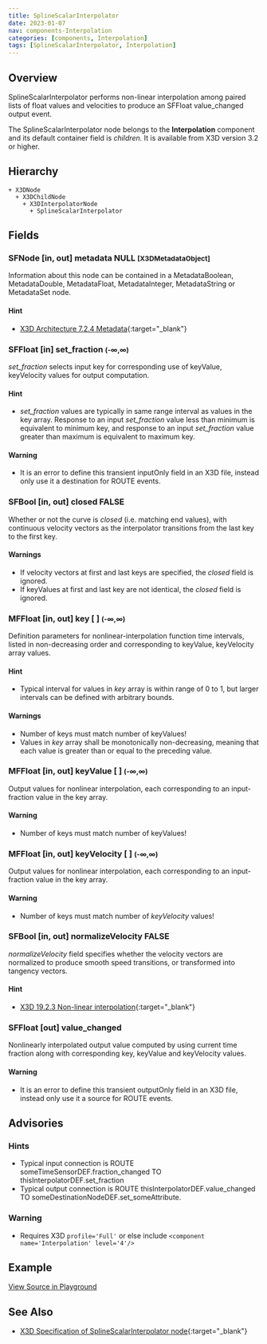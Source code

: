 ```yaml
---
title: SplineScalarInterpolator
date: 2023-01-07
nav: components-Interpolation
categories: [components, Interpolation]
tags: [SplineScalarInterpolator, Interpolation]
---
```

<style>
.post h3 {
  word-spacing: 0.2em;
}
</style>

## Overview

SplineScalarInterpolator performs non-linear interpolation among paired lists of float values and velocities to produce an SFFloat value_changed output event.

The SplineScalarInterpolator node belongs to the **Interpolation** component and its default container field is *children.* It is available from X3D version 3.2 or higher.

## Hierarchy

```
+ X3DNode
  + X3DChildNode
    + X3DInterpolatorNode
      + SplineScalarInterpolator
```

## Fields

### SFNode [in, out] **metadata** NULL <small>[X3DMetadataObject]</small>

Information about this node can be contained in a MetadataBoolean, MetadataDouble, MetadataFloat, MetadataInteger, MetadataString or MetadataSet node.

#### Hint

- [X3D Architecture 7.2.4 Metadata](https://www.web3d.org/specifications/X3Dv4Draft/ISO-IEC19775-1v4-IS.proof//Part01/components/core.html#Metadata){:target="_blank"}

### SFFloat [in] **set_fraction** <small>(-∞,∞)</small>

*set_fraction* selects input key for corresponding use of keyValue, keyVelocity values for output computation.

#### Hint

- *set_fraction* values are typically in same range interval as values in the key array. Response to an input *set_fraction* value less than minimum is equivalent to minimum key, and response to an input *set_fraction* value greater than maximum is equivalent to maximum key.

#### Warning

- It is an error to define this transient inputOnly field in an X3D file, instead only use it a destination for ROUTE events.

### SFBool [in, out] **closed** FALSE

Whether or not the curve is *closed* (i.e. matching end values), with continuous velocity vectors as the interpolator transitions from the last key to the first key.

#### Warnings

- If velocity vectors at first and last keys are specified, the *closed* field is ignored.
- If keyValues at first and last key are not identical, the *closed* field is ignored.

### MFFloat [in, out] **key** [ ] <small>(-∞,∞)</small>

Definition parameters for nonlinear-interpolation function time intervals, listed in non-decreasing order and corresponding to keyValue, keyVelocity array values.

#### Hint

- Typical interval for values in *key* array is within range of 0 to 1, but larger intervals can be defined with arbitrary bounds.

#### Warnings

- Number of keys must match number of keyValues!
- Values in *key* array shall be monotonically non-decreasing, meaning that each value is greater than or equal to the preceding value.

### MFFloat [in, out] **keyValue** [ ] <small>(-∞,∞)</small>

Output values for nonlinear interpolation, each corresponding to an input-fraction value in the key array.

#### Warning

- Number of keys must match number of keyValues!

### MFFloat [in, out] **keyVelocity** [ ] <small>(-∞,∞)</small>

Output values for nonlinear interpolation, each corresponding to an input-fraction value in the key array.

#### Warning

- Number of keys must match number of *keyVelocity* values!

### SFBool [in, out] **normalizeVelocity** FALSE

*normalizeVelocity* field specifies whether the velocity vectors are normalized to produce smooth speed transitions, or transformed into tangency vectors.

#### Hint

- [X3D 19.2.3 Non-linear interpolation](https://www.web3d.org/specifications/X3Dv4Draft/ISO-IEC19775-1v4-IS.proof//Part01/components/interpolators.html#NonlinearInterpolation){:target="_blank"}

### SFFloat [out] **value_changed**

Nonlinearly interpolated output value computed by using current time fraction along with corresponding key, keyValue and keyVelocity values.

#### Warning

- It is an error to define this transient outputOnly field in an X3D file, instead only use it a source for ROUTE events.

## Advisories

### Hints

- Typical input connection is ROUTE someTimeSensorDEF.fraction_changed TO thisInterpolatorDEF.set_fraction
- Typical output connection is ROUTE thisInterpolatorDEF.value_changed TO someDestinationNodeDEF.set_someAttribute.

### Warning

- Requires X3D `profile='Full'` or else include `<component name='Interpolation' level='4'/>`

## Example

<x3d-canvas src="https://create3000.github.io/media/examples/Interpolation/SplineScalarInterpolator/SplineScalarInterpolator.x3d" update="auto"></x3d-canvas>

[View Source in Playground](/x_ite/playground/?url=https://create3000.github.io/media/examples/Interpolation/SplineScalarInterpolator/SplineScalarInterpolator.x3d)

## See Also

- [X3D Specification of SplineScalarInterpolator node](https://www.web3d.org/documents/specifications/19775-1/V4.0/Part01/components/interpolators.html#SplineScalarInterpolator){:target="_blank"}

